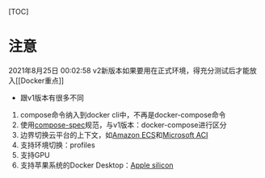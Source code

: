 [TOC]

# 注意
2021年8月25日 00:02:58
v2新版本如果要用在正式环境，得充分测试后才能放入[[Docker重点]]

* 跟v1版本有很多不同
1. compose命令纳入到docker cli中，不再是docker-compose命令
2. 使用[compose-spec](https://github.com/compose-spec)规范，与v1版本：docker-compose进行区分
3. 边界切换云平台的上下文，如[Amazon ECS](https://docs.docker.com/cloud/ecs-integration)和[Microsoft ACI](https://docs.docker.com/cloud/aci-integration)
4. 支持环境切换：profiles
5. 支持GPU
6. 支持苹果系统的Docker  Desktop：[Apple silicon](https://docs.docker.com/desktop/mac/apple-silicon/)